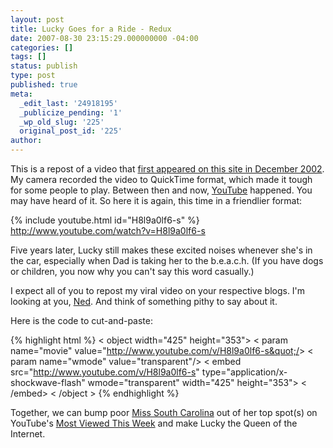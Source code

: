 ```yaml
---
layout: post
title: Lucky Goes for a Ride - Redux
date: 2007-08-30 23:15:29.000000000 -04:00
categories: []
tags: []
status: publish
type: post
published: true
meta:
  _edit_last: '24918195'
  _publicize_pending: '1'
  _wp_old_slug: '225'
  original_post_id: '225'
author: 
---
```

This is a repost of a video that <a href="/albums/lucky/">first appeared on this site in December 2002</a>. My camera recorded the video to QuickTime format, which made it tough for some people to play. Between then and now, <a href="http://www.youtube.com">YouTube</a> happened. You may have heard of it. So here it is again, this time in a friendlier format:

{% include youtube.html id="H8l9a0lf6-s" %}
<a href="http://www.youtube.com/watch?v=H8l9a0lf6-s">http://www.youtube.com/watch?v=H8l9a0lf6-s</a>

Five years later, Lucky still makes these excited noises whenever she's in the car, especially when Dad is taking her to the b.e.a.c.h. (If you have dogs or children, you now why you can't say this word casually.)

I expect all of you to repost my viral video on your respective blogs. I'm looking at you, <a href="http://www.starchamber.com/">Ned</a>. And think of something pithy to say about it.

Here is the code to cut-and-paste:

{% highlight html %}
&lt; object width=&quot;425&quot; height=&quot;353&quot;&gt;
&lt; param name=&quot;movie&quot;
        value=&quot;http://www.youtube.com/v/H8l9a0lf6-s&quot;/&gt;
&lt; param name=&quot;wmode&quot; value=&quot;transparent&quot;/&gt;
&lt; embed src=&quot;http://www.youtube.com/v/H8l9a0lf6-s&quot; 
        type=&quot;application/x-shockwave-flash&quot;
        wmode=&quot;transparent&quot;
        width=&quot;425&quot;
        height=&quot;353&quot;&gt;
&lt; /embed&gt;
&lt; /object &gt;
{% endhighlight %}

Together, we can bump poor <a href="http://www.youtube.com/watch?v=lj3iNxZ8Dww">Miss South Carolina</a> out of her top spot(s) on YouTube's <a href="http://www.youtube.com/browse?s=mp&amp;t=w&amp;c=0&amp;l=">Most Viewed This Week</a> and make Lucky the Queen of the Internet.
